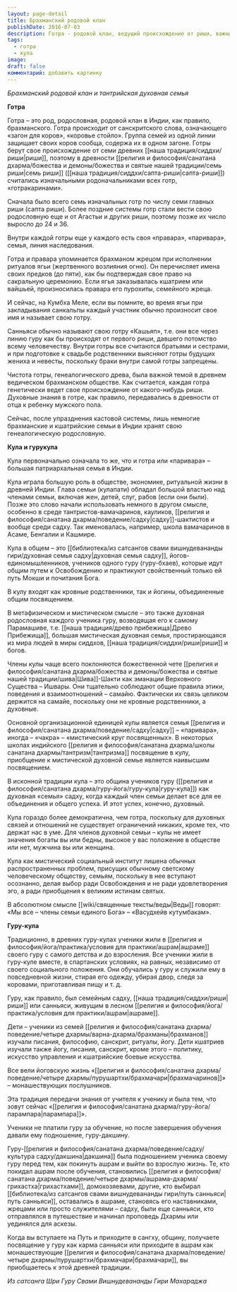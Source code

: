```yaml
---
layout: page-detail
title: Брахманский родовой клан
publishDate: 2016-07-03
description: Готра - родовой клан, ведущий происхождение от риши, важный для ритуалов и браков. Кула - духовная семья, объединяющая учеников одного гуру вне кровных связей, важна в тантризме как мистическая община и линия передачи. Гурукула - традиция совместного проживания и обучения учеников у гуру в ашраме, где формируется духовная семья и передаётся знание через практику и служение.
tags:
  - готра
  - кула
image: 
draft: false
комментарий: добавить картинку
---
```


_Брахманский родовой клан и тантрийская духовная семья_

**Готра**

Готра – это род, родословная, родовой клан в Индии, как правило, брахманского. Готра происходит от санскритского слова, означающего «загон для коров», «коровье стойло». Группа семей из одной линии защищает своих коров сообща, содержа их в одном загоне. Готры берут свое происхождение от семи древних [[наша традиция/сиддхи/риши|риши]], поэтому в древности [[религия и философия/санатана дхарма/божества и демоны/божества и святые нашей традиции/семь риши|семь риши]] ([[наша традиция/сиддхи/сапта-риши|сапта-риши]]) считались изначальными родоначальниками всех готр, «готракаринами».

Сначала было всего семь изначальных готр по числу семи главных риши (сапта риши). Более поздние системы готр стали вести свою родословную еще и от Агастьи и других риши, поэтому позже их число выросло до 24 и 36.

Внутри каждой готры еще у каждого есть своя «правара», «паривара», семья, линия наследования.

Готра и правара упоминается брахманом жрецом при исполнении ритуалов ягьи (жертвенного возлияния огню). Он перечисляет имена своих предков (до пяти), как бы подтверждая свое право на сакральную церемонию. Если ягья заказывалась кшатрием или вайшьей, произносилась правара его пурохиты, семейного жреца.

И сейчас, на Кумбха Меле, если вы помните, во время ягьи при закладывания санкальпы каждый участник обычно произносит свое имя и называет свою готру.

Санньяси обычно называют свою готру «Кашьяп», т.е. они все через линию гуру как бы происходят от первого риши, давшего потомство всему человечеству. Внутри готры все считаются братьями и сестрами, и при подготовке к свадьбе родственники выясняют готры будущих жениха и невесты, поскольку браки внутри самой готры запрещены.

Чистота готры, генеалогического древа, была важной темой в древнем ведическом брахманском обществе. Как считается, каждая готра генетически ведет свое происхождение от какого-нибудь риши. Духовные знания в готре, как правило, передавались в древности от отца к ребенку мужского пола. 

Сейчас, после упразднения кастовой системы, лишь немногие брахманские и кшатрийские семьи в Индии хранят свою генеалогическую родословную.

**Кула и гурукула**

Кула первоначально означала то же, что и готра или «паривара» – большая патриархальная семья в Индии. 

Кула играла большую роль в обществе, экономике, ритуальной жизни в древней Индии. Глава семьи (кулапати) обладал большой властью над членами семьи, включая жен, детей, слуг, рабов (если они были). Позже это слово начали использовать немного в другом смысле, особенно в среде тантристов-вамачаринов, кауликов, [[религия и философия/санатана дхарма/поведение/садху|садху]]-шактистов и вообще среди садху. Так именовалась, например, школа вамачаринов в Асаме, Бенгалии и Кашмире. 

Кула в общем – это [[библиотека/из сатсангов свами вишнудевананды гири/духовная семья садху|духовная семья садху]], йогов-единомышленников, учеников одного гуру (гуру-бхаев), которые идут общим путем к Освобождению и практикуют свойственный только ей путь Мокши и почитания Бога. 

В кулу входят как кровные родственники, так и йогины, объединенные общим посвящением.

В метафизическом и мистическом смысле – это также духовная родословная каждого ученика гуру, возводящая его к самому Парамашиве, т.е. [[наша традиция/древо прибежища|Древо Прибежища]], большая мистическая духовная семья, простирающаяся из мира людей в миры сиддхов, [[наша традиция/сиддхи/риши|риши]] и богов.

Члены кулы чаще всего поклоняются божественной чете [[религия и философия/санатана дхарма/божества и демоны/божества и святые нашей традиции/шива|Шива]]-Шакти как эманации Верховного Существа – Ишвары. Они тщательно соблюдают общие правила этики, поведения и взаимоотношений – самайю. Фактически их связь целиком держится на самайе, поскольку они не кровные родственники, а духовные.

Основной организационной единицей кулы является семья [[религия и философия/санатана дхарма/поведение/садху|садху]] – «паривара», иногда – «чакра» – «мистический круг посвященных». В некоторых школах индийского [[религия и философия/санатана дхарма/школы санатана дхармы/тантризм|тантризма]] посвящение в кулу, приобщение к мистической духовной семье является наивысшим посвящением. 

В исконной традиции кула – это община учеников гуру ([[религия и философия/санатана дхарма/гуру-йога/гуру-кула|гуру-кула]]) как духовная «семья» садху, когда каждый член семьи делает все для ее объединения и общего успеха. И этот успех, конечно, духовный.

Кула гораздо более демократична, чем готра, поскольку для духовных связей и отношений не существует ограничений никаких, кроме тех, что держат нас в уме. Для членов духовной семьи – кулы не имеет значения богаты вы или бедны, высокое у вас положение в обществе или нет, мужчина вы или женщина.

Кула как мистический социальный институт лишена обычных распространенных проблем, присущих обычному светскому человеческому обществу, семьям, поскольку в нее вступают осознанно, делая выбор ради Освобождения и не ради удовлетворения эго, а ради приобщения к великим истинам святых.

В абсолютном смысле [[wiki/священные тексты/веды|Веды]] говорят: «Мы все – члены семьи единого Бога» – «Васудхейв кутумбакам».

**Гуру-кула**

Традиционно, в древних гуру-кулах ученики жили в [[религия и философия/йога/практика/условия для практики/ашрам|ашраме]] своего гуру с самого детства и до взросления. Все ученики жили в гуру-куле вместе, в спартанских условиях, на равных, независимо от своего социального положения. Они обучались у гуру и служили ему в повседневной жизни, стирая его одежду, убирая двор, следя за коровами, приготавливая пищу и т. д.

Гуру, как правило, был семейным садху, [[наша традиция/сиддхи/риши|риши]] или санньяси, живущим в лесном [[религия и философия/йога/практика/условия для практики/ашрам|ашраме]].

Дети – ученики из семей [[религия и философия/санатана дхарма/поведение/четыре дхармы/варна-дхарма/брахманы|брахманов]] изучали писания, философию, санскрит, ритуалы, йогу. Дети кшатриев изучали также йогу, писания, санскрит, кроме этого – политику, искусство управления и кшатрийские боевые искусства.

Все вели йоговскую жизнь «[[религия и философия/санатана дхарма/поведение/четыре дхармы/пурушартхи/брахмачари|брахмачаринов]]» – монашествующих послушников. 

Эта традиция передачи знания от учителя к ученику и была тем, что зовут сейчас «[[религия и философия/санатана дхарма/гуру-йога/парампара|парампара]]». 

Ученики не платили гуру за обучение, но после завершения обучения давали ему подношение, гуру-дакшину.

Гуру-[[религия и философия/санатана дхарма/поведение/садху/культура садху/дакшина|дакшина]] была подношением ученика своему гуру перед тем, как покинуть ашрам и выйти во взрослую жизнь. Те, кто покидал ашрам после обучения, становились [[религия и философия/санатана дхарма/поведение/четыре дхармы/ашрама-дхарма/грихастха|грихастхами]], домохозяевами, другие, кто выбирал [[библиотека/из сатсангов свами вишнудевананды гири/путь санньяси|путь санньяси]], оставались в ашраме, становясь его наставниками, жрецами или просто служителями – садху, были еще санньяси, кто отправлялся в путешествие и начинал проповедь Дхармы или уединялся для аскезы.

Когда вы вступаете на Путь и приходите в сангху, общину, получаете посвящение у гуру как карма санньяси или приходите в ашрам как монашествующие [[религия и философия/санатана дхарма/поведение/четыре дхармы/пурушартхи/брахмачари|брахмачари]], вы приобщаетесь к этой древней традиции.

*Из сатсанга Шри Гуру Свами Вишнудевананды Гири Махараджа*
